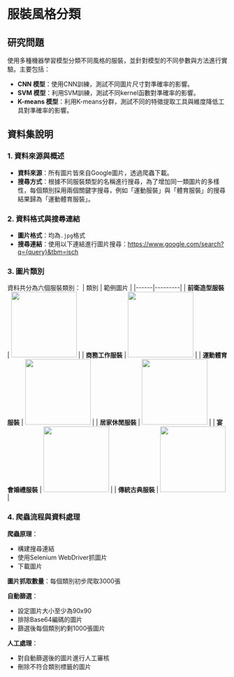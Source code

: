 # 服裝風格分類

## 研究問題
使用多種機器學習模型分類不同風格的服裝，並針對模型的不同參數與方法進行實驗。主要包括：
- **CNN 模型**：使用CNN訓練，測試不同圖片尺寸對準確率的影響。
- **SVM 模型**：利用SVM訓練，測試不同kernel函數對準確率的影響。
- **K-means 模型**：利用K-means分群，測試不同的特徵提取工具與維度降低工具對準確率的影響。

## 資料集說明

### 1. 資料來源與概述
- **資料來源**：所有圖片皆來自Google圖片，透過爬蟲下載。
- **搜尋方式**：根據不同服裝類型的名稱進行搜尋，為了增加同一類圖片的多樣性，每個類別採用兩個關鍵字搜尋，例如「運動服裝」與「體育服裝」的搜尋結果歸為「運動體育服裝」。

### 2. 資料格式與搜尋連結
- **圖片格式**：均為`.jpg`格式
- **搜尋連結**：使用以下連結進行圖片搜尋：https://www.google.com/search?q={query}&tbm=isch

### 3. 圖片類別
資料共分為六個服裝類別：
| 類別 | 範例圖片 |
|------|---------|
| **前衛造型服裝** | <img src="https://image1.gamme.com.tw/news2/2017/49/34/pJyRo6ael6OZrqQ.jpg" width="150"> |
| **商務工作服裝** | <img src="https://www.gentlemansgazette.com/wp-content/uploads/2016/09/Business-Casual-Mens-by-hogtownrake-Cardigan-Madder-inspired-tie-that-extends-beyond-the-waistband-with-suspenders-and-vintage-watch-768x1147.jpg" width="150"> |
| **運動體育服裝** | <img src="https://underarmour.scene7.com/is/image/Underarmour/V5-6000369-001_FC?rp=standard-0pad|pdpZoomDesktop&scl=0.72&fmt=jpg&qlt=85&resMode=sharp2&cache=on,on&bgc=f0f0f0&wid=1836&hei=1950&size=1500,1500" width="150"> |
| **居家休閒服裝** | <img src="https://intl.rakuten-static.com/b/tw/assets/event/label/2402/img_item_feb_499%20free%20shipping_2@2x.png" width="150"> |
| **宴會婚禮服裝** | <img src="https://g-search1.alicdn.com/img/bao/uploaded/i4/i1/2678078532/O1CN0154Bp2X2CtiE5ZV0wa_!!0-item_pic.jpg_360x360q90.jpg_.webp" width="150"> |
| **傳統古典服裝** | <img src="https://m1.aboluowang.com/uploadfile/2019/0222/20190222045852245.webp" width="150"> |

### 4. 爬蟲流程與資料處理
**爬蟲原理**：
- 構建搜尋連結
- 使用Selenium WebDriver抓圖片
- 下載圖片

**圖片抓取數量**：每個類別初步爬取3000張

**自動篩選**：
- 設定圖片大小至少為90x90
- 排除Base64編碼的圖片
- 篩選後每個類別約剩1000張圖片

**人工處理**：
- 對自動篩選後的圖片進行人工審核
- 刪除不符合類別標籤的圖片

